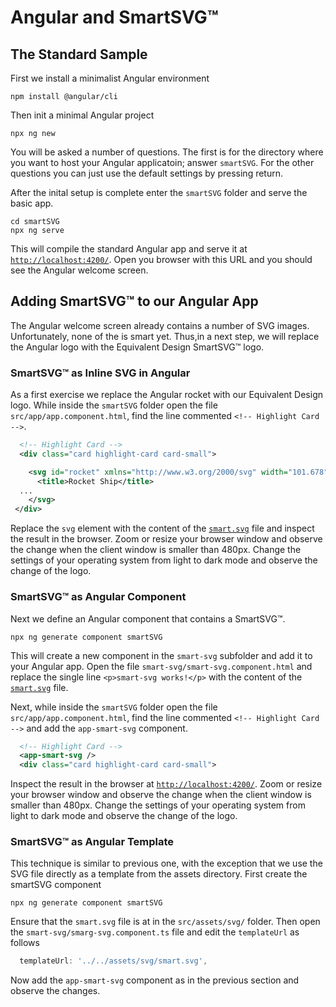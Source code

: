 # Angular and SmartSVG:tm:

## The Standard Sample

First we install a minimalist Angular environment

``` shell
npm install @angular/cli
```

Then init a minimal Angular project

``` shell
npx ng new
```

You will be asked a number of questions. The first is for the directory where
you want to host your Angular applicatoin; answer `smartSVG`. For the other
questions you can just use the default settings by pressing return.

After the inital setup is complete enter the `smartSVG` folder and serve the basic app.

``` shell
cd smartSVG
npx ng serve
```

This will compile the standard Angular app and serve it at
[`http://localhost:4200/`](http://localhost:4200/). Open you browser with this
URL and you should see the Angular welcome screen.


## Adding SmartSVG:tm: to our Angular App

The Angular welcome screen already contains a number of SVG images.
Unfortunately, none of the is smart yet. Thus,in a next step, we will replace
the Angular logo with the Equivalent Design SmartSVG:tm: logo.

### SmartSVG:tm: as Inline SVG in Angular

As a first exercise we replace the Angular rocket with our Equivalent Design
logo. While inside the `smartSVG` folder open the file
`src/app/app.component.html`, find the line commented `<!-- Highlight Card -->`.

``` xml
  <!-- Highlight Card -->
  <div class="card highlight-card card-small">

    <svg id="rocket" xmlns="http://www.w3.org/2000/svg" width="101.678" height="101.678" viewBox="0 0 101.678 101.678">
      <title>Rocket Ship</title>
  ...
    </svg>
 </div>
```

Replace the `svg` element with the content of the [`smart.svg`](./smartSVG/src/assets/svg/smart.svg)
file and inspect the result in the browser. Zoom or resize your browser window
and observe the change when the client window is smaller than 480px.  Change the
settings of your operating system from light to dark mode and observe the change
of the logo.


### SmartSVG:tm: as Angular Component

Next we define an Angular component that contains a SmartSVG:tm:.

``` shell
npx ng generate component smartSVG
```

This will create a new component in the `smart-svg` subfolder and add it to your
Angular app. Open the file `smart-svg/smart-svg.component.html` and replace the
single line `<p>smart-svg works!</p>` with the content of the
[`smart.svg`](./smartSVG/src/assets/svg/smart.svg) file.

Next, while inside the `smartSVG` folder open the file
`src/app/app.component.html`, find the line commented `<!-- Highlight Card -->`
and add the `app-smart-svg` component.

``` XML
  <!-- Highlight Card -->
  <app-smart-svg />
  <div class="card highlight-card card-small">
```

Inspect the result in the browser at
[`http://localhost:4200/`](http://localhost:4200/). Zoom or resize your browser
window and observe the change when the client window is smaller than 480px.
Change the settings of your operating system from light to dark mode and observe
the change of the logo.

### SmartSVG:tm: as Angular Template

This technique is similar to previous one, with the exception that we use the
SVG file directly as a template from the assets directory. First create the
smartSVG component

``` shell
npx ng generate component smartSVG
```

Ensure that the `smart.svg` file is at in the `src/assets/svg/` folder.  Then
open the `smart-svg/smarg-svg.component.ts` file and edit the `templateUrl` as
follows

``` JavaScript
  templateUrl: '../../assets/svg/smart.svg',
```

Now add the `app-smart-svg` component as in the previous section and observe the
changes.
